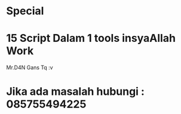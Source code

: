# Special

# 15 Script Dalam 1 tools insyaAllah Work
Mr.D4N Gans Tq :v

# Jika ada masalah hubungi : 085755494225
